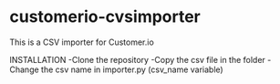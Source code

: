 customerio-cvsimporter
======================

This is a CSV importer for Customer.io

INSTALLATION
-Clone the repository
-Copy the csv file in the folder
-Change the csv name in importer.py (csv_name variable)
